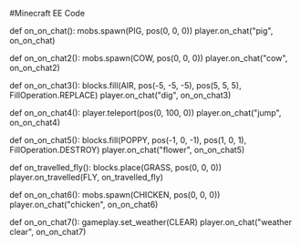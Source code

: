#Minecraft EE Code

def on_on_chat():
    mobs.spawn(PIG, pos(0, 0, 0))
player.on_chat("pig", on_on_chat)

def on_on_chat2():
    mobs.spawn(COW, pos(0, 0, 0))
player.on_chat("cow", on_on_chat2)

def on_on_chat3():
    blocks.fill(AIR, pos(-5, -5, -5), pos(5, 5, 5), FillOperation.REPLACE)
player.on_chat("dig", on_on_chat3)

def on_on_chat4():
    player.teleport(pos(0, 100, 0))
player.on_chat("jump", on_on_chat4)

def on_on_chat5():
    blocks.fill(POPPY, pos(-1, 0, -1), pos(1, 0, 1), FillOperation.DESTROY)
player.on_chat("flower", on_on_chat5)

def on_travelled_fly():
    blocks.place(GRASS, pos(0, 0, 0))
player.on_travelled(FLY, on_travelled_fly)

def on_on_chat6():
    mobs.spawn(CHICKEN, pos(0, 0, 0))
player.on_chat("chicken", on_on_chat6)

def on_on_chat7():
    gameplay.set_weather(CLEAR)
player.on_chat("weather clear", on_on_chat7)
